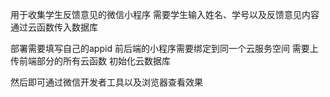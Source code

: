 用于收集学生反馈意见的微信小程序
需要学生输入姓名、学号以及反馈意见内容
通过云函数传入数据库

部署需要填写自己的appid
前后端的小程序需要绑定到同一个云服务空间
需要上传前端部分的所有云函数
初始化云数据库

然后即可通过微信开发者工具以及浏览器查看效果
